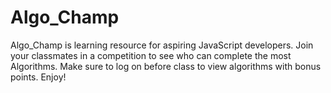 # Algo_Champ


Algo_Champ is learning resource for aspiring JavaScript developers.  Join your classmates in a competition to see who can complete the most Algorithms. Make sure to log on before class to view algorithms with bonus points. Enjoy!